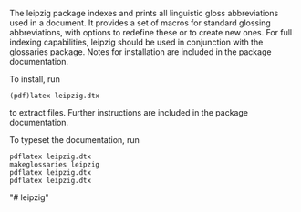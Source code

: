 The leipzig package indexes and prints all linguistic gloss abbreviations used in a document. It provides a set of macros for standard glossing abbreviations, with options to redefine these or to create new ones. For full indexing capabilities, leipzig should be used in conjunction with the glossaries package. Notes for installation are included in the package documentation.

To install, run

    (pdf)latex leipzig.dtx

to extract files. Further instructions are included in the package documentation.

To typeset the documentation, run

    pdflatex leipzig.dtx
    makeglossaries leipzig
    pdflatex leipzig.dtx
    pdflatex leipzig.dtx


"# leipzig" 
